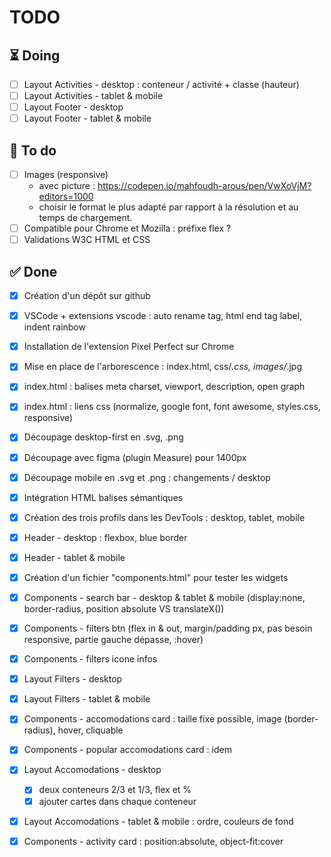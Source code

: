 # TODO

## ⏳ Doing
- [ ] Layout Activities - desktop : conteneur / activité + classe (hauteur)
- [ ] Layout Activities - tablet & mobile
- [ ] Layout Footer - desktop
- [ ] Layout Footer - tablet & mobile

## 🎯 To do
- [ ] Images (responsive) 
    - avec picture : https://codepen.io/mahfoudh-arous/pen/VwXoVjM?editors=1000 
    - choisir le format le plus adapté par rapport à la résolution et au temps de chargement.
- [ ] Compatible pour Chrome et Mozilla : préfixe flex ?
- [ ] Validations W3C HTML et CSS

## ✅ Done
- [x] Création d'un dépôt sur github
- [x] VSCode + extensions vscode : auto rename tag, html end tag label, indent rainbow
- [x] Installation de l'extension Pixel Perfect sur Chrome
- [x] Mise en place de l'arborescence  : index.html, css/*.css, images/*.jpg
- [x] index.html : balises meta charset, viewport, description, open graph
- [x] index.html : liens css (normalize, google font, font awesome, styles.css, responsive)
- [x] Découpage desktop-first en .svg, .png
- [x] Découpage avec figma (plugin Measure) pour 1400px
- [x] Découpage mobile en .svg et .png : changements / desktop
- [x] Intégration HTML balises sémantiques
- [x] Création des trois profils dans les DevTools : desktop, tablet, mobile
- [x] Header - desktop : flexbox, blue border
- [x] Header - tablet & mobile
- [x] Création d'un fichier "components.html" pour tester les widgets
- [x] Components - search bar - desktop & tablet & mobile (display:none, border-radius, position absolute VS translateX())
- [x] Components - filters btn (flex in & out, margin/padding px, pas besoin responsive, partie gauche dépasse, :hover)
- [x] Components - filters icone infos
- [x] Layout Filters - desktop
- [x] Layout Filters - tablet & mobile
- [x] Components - accomodations card : taille fixe possible, image (border-radius), hover, cliquable
- [x] Components - popular accomodations card : idem
- [x] Layout Accomodations - desktop
    - [x] deux conteneurs 2/3 et 1/3, flex et %
    - [x] ajouter cartes dans chaque conteneur
- [x] Layout Accomodations - tablet & mobile : ordre, couleurs de fond
- [x] Components - activity card : position:absolute, object-fit:cover


